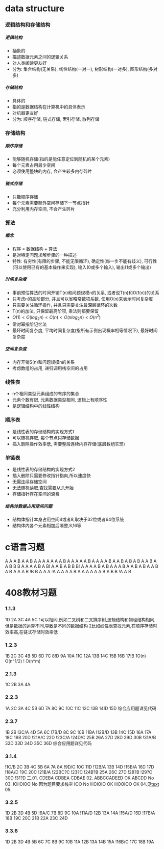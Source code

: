 # data structure

### 逻辑结构和存储结构
##### 逻辑结构
* 抽象的
* 描述数据元素之间的逻辑关系
* 对人类阅读更友好
* 分为: 集合结构(无关系), 线性结构(一对一), 树形结构(一对多), 图形结构(多对多)
##### 存储结构
* 具体的
* 指的是数据结构在计算机中的具体表示
* 对机器更友好
* 分为: 顺序存储, 链式存储, 索引存储, 散列存储

### 存储结构
##### 顺序存储
* 能够随机存储(指的是能任意定位到随机的某个元素)
* 每个元素占用最少空间
* 必须使用整块的内存, 会产生较多内存碎片
##### 链式存储
* 只能顺序存储
* 每个元素需要额外空间存储下一节点指针
* 充分利用内存空间, 不会产生碎片

### 算法
##### 概念
* 程序 = 数据结构 + 算法
* 是对特定问题求解步骤的一种描述
* 特性: 有穷性(有限的步骤, 不能无限循环), 确定性(每一步不能有歧义), 可行性(可以使用已有的基本操作来实现), 输入(0或多个输入), 输出(1或多个输出)
##### 时间复杂度
* 事前预估算法的时间开销T(n)和问题规模n的关系, 或者说T(n)和O(f(n))的关系
* 只考虑n的高阶部分, 并且可以省略常数项系数, 使用O(n)来表示时间复杂度
* 只需要关注循环操作, 并且只需要关注最深层循环的次数
* T(n)的加法, 只保留最高阶项, 乘法则都要保留
* $O(1) < O(log_2n) < O(n) < O(nlog_2n) < O(n^2)$
* 常对幂指阶记忆法
* 最坏时间复杂度, 平均时间复杂度(指所有示例出现概率相等情况下), 最好时间复杂度
##### 空间复杂度
* 内存开销S(n)和问题规模n的关系
* 考虑数组的占用, 递归调用栈空间的占用

### 线性表
* n个相同类型元素组成的有序的集合
* 元素个数有限, 元素数据类型相同, 逻辑上有顺序性
* 是逻辑结构中的线性结构

### 顺序表
* 是线性表的存储结构的实现方式1
* 可以随机存取, 每个节点只存储数据
* 插入删除操作效率低, 需要整段连续内存存储(底层数组实现)

### 单链表
* 是线性表的存储结构的实现方式2
* 插入删除只需要修改指针指向,所以速度快
* 无需连续存储空间
* 无法随机读取,查找需要从头开始
* 存储指针存在空间的浪费

##### 结构体数据占用空间问题
* 结构体指针本身占用空间4或者8,取决于32位或者64位系统
* 结构体内各个元素相加后凑整,8,16等

# c语言习题

A A A B A 
A B A A A 
A A A A B A 
A A A
A B A A
A A B A A
B A B A B 
A A B 
A A B
B B A
A A A
B A B!
A A B A
B B B!
A A A
A B A B
A A A
B A A
B A B
A A B
A B A
A A B !B
B A A A
!A A A
A A B A 
A A A
A A B
A B B 
!A A B

# 408教材习题

### 1.1.3
1D 2A 3C 4A 5C 
1可以相同,例如二叉树和二叉排序树,逻辑结构和物理结构相同,但是数据的运算不同,导致是不同的数据结构 
2比如线性表查找元素,在顺序存储时效率高,在链式存储时效率低

### 1.2.3
1B 2C 3C 4B 5D 6D 7C 8!D 9A 10A 11C 12A 13B 14C 15B 16B 17!B 
1O(n) O(n^1/2) ! O(n*m)

### 2.1.3
1C 2B 3A 4A 

### 2.2.3
1A 2C 3A 4C 5B 6D 7A 8C 9C 10C 11C 12C 13B 14!D 15D 
综合应用题详见代码

### 2.3.7 
1B 2B !3C/A 4D 5A 6C !7B/D 8C 9C 10B 11BA !12B/D 13B 14C 15D 16A 17A 18C 19B 20D !21A/C 22D !23C/A !24D/C 25B 26A 27D 28D 29D 30B !31A/B 32D 33D 34D 35C 36D
综合应用题详见代码

### 3.1.4
!1C/B 2C 3B 4C 5B 6A 7A 8A !9D/C 10C 11D !12B/A 13B 14D !15B/A 16D 17D !18A/D 19C 20C !21B/A !22BC?C !23?C !24B?B 25A 26C 27D !28?B !29?C 30D !31?D
二.01. 
CDEBA
CDBEA
CDBAE
02.
ABBCCADEED OK
ABCDD No
03.
IOIIOIOO No 因为题目要求栈空
IOO No
IIIOIOIO OK
IIIOOIOO OK
04.见[text](08_data_structure/LinkList1.cpp)
05.

### 3.2.5 
1D 2B 3D 4B 5D !6A/C 7B 8D 9C 10A !11A/D 12B 13A 14A !15A/D 16D !17B/A 18B 19C 20C 21B 22A 23C 24D

### 3.3.6
1D 2B 3D 4B 5B 6C 7C 8B 9C 10B 11A 12B 13A 14B 15A !16B/C 17C 18B 19A

